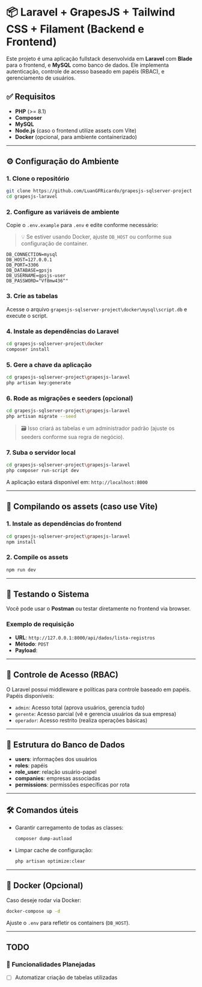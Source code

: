 # 📦 Laravel + GrapesJS + Tailwind CSS + Filament (Backend e Frontend)

Este projeto é uma aplicação fullstack desenvolvida em **Laravel** com **Blade** para o frontend, e **MySQL** como banco de dados. Ele implementa autenticação, controle de acesso baseado em papéis (RBAC), e gerenciamento de usuários.

## ✅ Requisitos

- **PHP** (>= 8.1)
- **Composer**
- **MySQL**
- **Node.js** (caso o frontend utilize assets com Vite)
- **Docker** (opcional, para ambiente containerizado)

---

## ⚙️ Configuração do Ambiente

### 1. Clone o repositório

```bash
git clone https://github.com/LuanGFRicardo/grapesjs-sqlserver-project
cd grapesjs-laravel
```

### 2. Configure as variáveis de ambiente

Copie o `.env.example` para `.env` e edite conforme necessário:

> 💡 Se estiver usando Docker, ajuste `DB_HOST` ou conforme sua configuração de container.

```env
DB_CONNECTION=mysql
DB_HOST=127.0.0.1
DB_PORT=3306
DB_DATABASE=gpsjs
DB_USERNAME=gpsjs-user
DB_PASSWORD="Vf8mw436^"
```

### 3. Crie as tabelas

Acesse o arquivo `grapesjs-sqlserver-project\docker\mysql\script.db` e execute o script.

### 4. Instale as dependências do Laravel

```bash
cd grapesjs-sqlserver-project\docker
composer install
```

### 5. Gere a chave da aplicação

```bash
cd grapesjs-sqlserver-project\grapesjs-laravel
php artisan key:generate
```

### 6. Rode as migrações e seeders (opcional)

```bash
cd grapesjs-sqlserver-project\grapesjs-laravel
php artisan migrate --seed
```

> 🗃️ Isso criará as tabelas e um administrador padrão (ajuste os seeders conforme sua regra de negócio).

### 7. Suba o servidor local

```bash
cd grapesjs-sqlserver-project\grapesjs-laravel
php composer run-script dev
```

A aplicação estará disponível em: `http://localhost:8000`

---

## 🎨 Compilando os assets (caso use Vite)

### 1. Instale as dependências do frontend

```bash
cd grapesjs-sqlserver-project\grapesjs-laravel
npm install
```

### 2. Compile os assets

```bash
npm run dev
```

---

## 🧪 Testando o Sistema

Você pode usar o **Postman** ou testar diretamente no frontend via browser.

### Exemplo de requisição

- **URL**: `http://127.0.0.1:8000/api/dados/lista-registros`
- **Método**: `POST`
- **Payload**:

---

## 🔐 Controle de Acesso (RBAC)

O Laravel possui middleware e políticas para controle baseado em papéis. Papéis disponíveis:

- `admin`: Acesso total (aprova usuários, gerencia tudo)
- `gerente`: Acesso parcial (vê e gerencia usuários da sua empresa)
- `operador`: Acesso restrito (realiza operações básicas)

---

## 🧱 Estrutura do Banco de Dados

- **users**: informações dos usuários
- **roles**: papéis
- **role_user**: relação usuário-papel
- **companies**: empresas associadas
- **permissions**: permissões específicas por rota

---

## 🛠️ Comandos úteis

- Garantir carregamento de todas as classes:
  ```bash
  composer dump-autload
  ```
- Limpar cache de configuração:
  ```bash
  php artisan optimize:clear
  ```

---

## 🚀 Docker (Opcional)

Caso deseje rodar via Docker:

```bash
docker-compose up -d
```

Ajuste o `.env` para refletir os containers (`DB_HOST`).

---

## TODO

### 📌 Funcionalidades Planejadas

- [ ] Automatizar criação de tabelas utilizadas